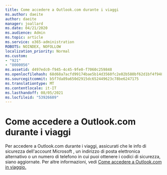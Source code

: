 ```yaml
---
title: Come accedere a Outlook.com durante i viaggi
ms.author: daeite
author: daeite
manager: joallard
ms.date: 04/21/2020
ms.audience: Admin
ms.topic: article
ms.service: o365-administration
ROBOTS: NOINDEX, NOFOLLOW
localization_priority: Normal
ms.custom:
- "921"
- "8000056"
ms.assetid: d497edc0-f945-4c45-9fe0-f7060c259848
ms.openlocfilehash: 68d68a7acfd99174bae5b14d3560fc2e02b580bf62d1bf4f948543708c901a8e
ms.sourcegitcommit: b5f7da89a650d2915dc652449623c78be6247175
ms.translationtype: MT
ms.contentlocale: it-IT
ms.lasthandoff: 08/05/2021
ms.locfileid: "53926609"
---
```

# <a name="how-to-access-outlookcom-while-traveling"></a>Come accedere a Outlook.com durante i viaggi

Per accedere a Outlook.com durante i viaggi, assicurati che le info di sicurezza dell'account Microsoft , un indirizzo di posta elettronica alternativo o un numero di telefono in cui puoi ottenere i codici di sicurezza, siano aggiornate. Per altre informazioni, vedi [Come accedere a Outlook.com in viaggio.](https://support.office.com/article/c44f16da-7156-4890-853c-286aafeda87e?wt.mc_id=Office_Outlook_com_Alchemy)
